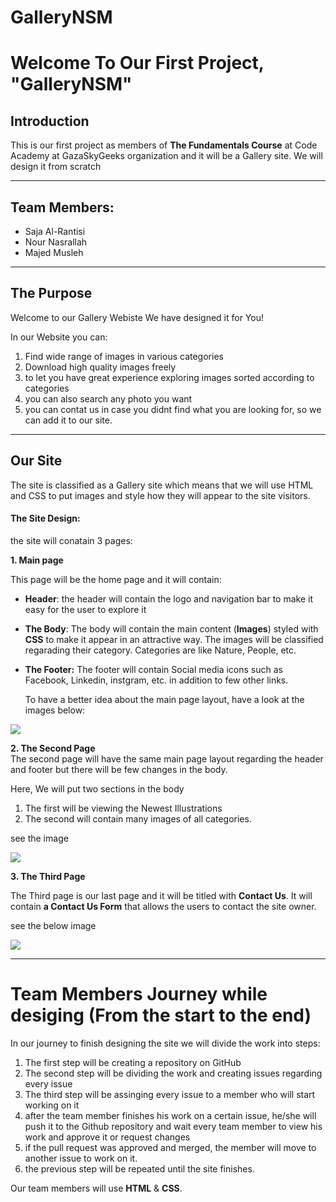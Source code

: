# GalleryNSM
# Welcome To Our First Project, "GalleryNSM"
## Introduction
This is our first project as  members of **The Fundamentals Course** at Code Academy at GazaSkyGeeks organization and it will be a Gallery site. We will design it from scratch





---

## Team Members:
- Saja Al-Rantisi
- Nour Nasrallah
- Majed Musleh



---

## The Purpose
Welcome to our Gallery Webiste
We have designed it for You!

In our Website you can:
1. Find wide range of images in various categories
2. Download high quality images freely
3. to let you have great experience exploring images sorted according to categories
4. you can also search any photo you want
5. you can contat us in case you didnt find what you are looking for, so we can add it to our site.



---

  
##   Our Site

The site is classified as a Gallery site which means that we will use HTML and CSS to put images and style how they will appear to the site visitors.

#### **The Site Design:**

the site will conatain 3 pages:

**1. Main page**

  This page will be the home page and it will contain:
  * **Header**:
   the header will contain the logo and navigation bar to make it easy for the user to explore it
  * **The Body**:
   The body will contain the main content (**Images**) styled with **CSS** to make it appear in an attractive way. The images  will  be classified regarading their category. Categories are like Nature, People, etc.
   
 * **The Footer:**
  The footer will contain Social media icons such as Facebook, Linkedin, instgram, etc. in addition to few other links.
  
   
   To have a better idea about the main page layout, have a look at the images below:
   
   

![](https://i.imgur.com/qiTUR7g.png)






**2. The Second Page**   
The second page will have the same main page layout regarding the header and footer but there will be few changes in the body.

Here, We will put two sections in the body
1. The first will be viewing the Newest Illustrations
2. The second will contain many images of all categories.


see the image

![](https://i.imgur.com/ZuWCi38.png)

**3. The Third Page**

The Third page is our last page and it will be titled with **Contact Us**. It will contain **a Contact Us Form** that allows the users to contact the site owner.

see the below image


![](https://i.imgur.com/wW2FcLH.png)



---
# Team Members Journey while desiging (From the start to the end)

In our journey to finish designing the site we will divide the work into steps:

1. The first step will be creating a repository on GitHub
2. The second step will be dividing the work and creating issues regarding every issue
3. The third step will be assinging every issue to a member who will start working on it 
4. after the team member finishes his work on a certain issue, he/she will push it to the Github repository and wait every team member to view his work and approve it or request changes
5. if the pull request was approved and merged, the member will move to another issue to work on it.
6. the previous step will be repeated until the site finishes.

Our team members will use **HTML** & **CSS**.



